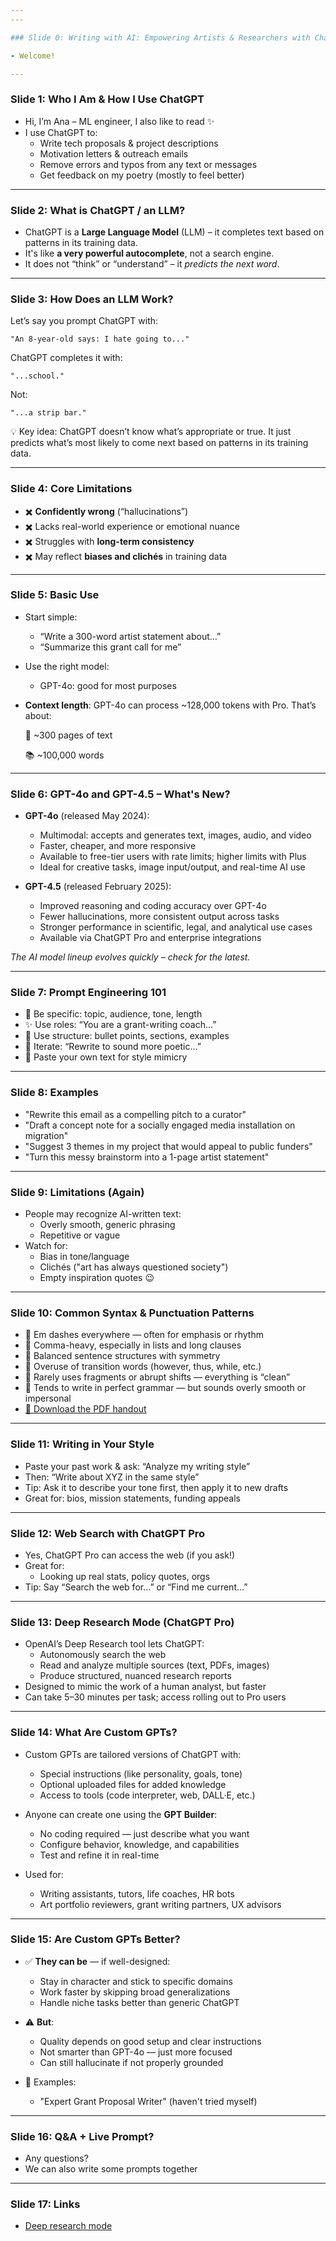 ```yaml
---
---

### Slide 0: Writing with AI: Empowering Artists & Researchers with ChatGPT

- Welcome!

---
```


### Slide 1: Who I Am & How I Use ChatGPT

- Hi, I’m Ana – ML engineer, I also like to read ✨
- I use ChatGPT to:
  - Write tech proposals & project descriptions
  - Motivation letters & outreach emails
  - Remove errors and typos from any text or messages
  - Get feedback on my poetry (mostly to feel better)
  
---

### Slide 2: What is ChatGPT / an LLM?

- ChatGPT is a **Large Language Model** (LLM) – it completes text based on patterns in its training data.
- It's like **a very powerful autocomplete**, not a search engine.
- It does not “think” or “understand” – it *predicts the next word*.

---

### Slide 3: How Does an LLM Work?

Let’s say you prompt ChatGPT with:

    "An 8-year-old says: I hate going to..."

ChatGPT completes it with:

    "...school."

Not:

    "...a strip bar."

💡 Key idea:
ChatGPT doesn’t know what’s appropriate or true.
It just predicts what’s most likely to come next based on patterns in its training data.

---

### Slide 4: Core Limitations

- ✖️ **Confidently wrong** (“hallucinations”)
- ✖️ Lacks real-world experience or emotional nuance
- ✖️ Struggles with **long-term consistency**
- ✖️ May reflect **biases and clichés** in training data

---

### Slide 5: Basic Use

- Start simple:
  - “Write a 300-word artist statement about…”
  - “Summarize this grant call for me”
- Use the right model:
  - GPT-4o: good for most purposes
- **Context length**: GPT-4o can process \~128,000 tokens with Pro. That’s about:

  &#x20;   📄 \~300 pages of text

  &#x20;   📚 \~100,000 words

---

### Slide 6: GPT-4o and GPT-4.5 – What's New?

- **GPT-4o** (released May 2024):
  - Multimodal: accepts and generates text, images, audio, and video
  - Faster, cheaper, and more responsive
  - Available to free-tier users with rate limits; higher limits with Plus
  - Ideal for creative tasks, image input/output, and real-time AI use

- **GPT-4.5** (released February 2025):
  - Improved reasoning and coding accuracy over GPT-4o
  - Fewer hallucinations, more consistent output across tasks
  - Stronger performance in scientific, legal, and analytical use cases
  - Available via ChatGPT Pro and enterprise integrations

*The AI model lineup evolves quickly – check for the latest.*

---

### Slide 7: Prompt Engineering 101

- 🧠 Be specific: topic, audience, tone, length
- ✨ Use roles: “You are a grant-writing coach…”
- 📄 Use structure: bullet points, sections, examples
- 🔁 Iterate: “Rewrite to sound more poetic…”
- 🧪 Paste your own text for style mimicry

---

### Slide 8: Examples

- "Rewrite this email as a compelling pitch to a curator"
- "Draft a concept note for a socially engaged media installation on migration"
- "Suggest 3 themes in my project that would appeal to public funders"
- "Turn this messy brainstorm into a 1-page artist statement"

---

### Slide 9: Limitations (Again)

- People may recognize AI-written text:
  - Overly smooth, generic phrasing
  - Repetitive or vague
- Watch for:
  - Bias in tone/language
  - Clichés ("art has always questioned society")
  - Empty inspiration quotes 😉

---

### Slide 10: Common Syntax & Punctuation Patterns

- 📍 Em dashes everywhere — often for emphasis or rhythm
- 📍 Comma-heavy, especially in lists and long clauses
- 📍 Balanced sentence structures with symmetry
- 📍 Overuse of transition words (however, thus, while, etc.)
- 📍 Rarely uses fragments or abrupt shifts — everything is “clean”
- 📍 Tends to write in perfect grammar — but sounds overly smooth or impersonal
- [📄 Download the PDF handout](Syntax-and-Punctuation-of-ChatGPT.pdf)

---

### Slide 11: Writing in Your Style

- Paste your past work & ask: “Analyze my writing style”
- Then: “Write about XYZ in the same style”
- Tip: Ask it to describe your tone first, then apply it to new drafts
- Great for: bios, mission statements, funding appeals

---

### Slide 12: Web Search with ChatGPT Pro

- Yes, ChatGPT Pro can access the web (if you ask!)
- Great for:
  - Looking up real stats, policy quotes, orgs
- Tip: Say “Search the web for…” or “Find me current…”

---

### Slide 13: Deep Research Mode (ChatGPT Pro)

- OpenAI’s  Deep Research tool lets ChatGPT:
  - Autonomously search the web
  - Read and analyze multiple sources (text, PDFs, images)
  - Produce structured, nuanced research reports
- Designed to mimic the work of a human analyst, but faster
- Can take 5–30 minutes per task; access rolling out to Pro users

---

### Slide 14: What Are Custom GPTs?

- Custom GPTs are tailored versions of ChatGPT with:
  - Special instructions (like personality, goals, tone)
  - Optional uploaded files for added knowledge
  - Access to tools (code interpreter, web, DALL·E, etc.)

- Anyone can create one using the **GPT Builder**:
  - No coding required — just describe what you want
  - Configure behavior, knowledge, and capabilities
  - Test and refine it in real-time

- Used for:
  - Writing assistants, tutors, life coaches, HR bots
  - Art portfolio reviewers, grant writing partners, UX advisors

---

### Slide 15: Are Custom GPTs Better?

- ✅ **They can be** — if well-designed:
  - Stay in character and stick to specific domains
  - Work faster by skipping broad generalizations
  - Handle niche tasks better than generic ChatGPT

- ⚠️ **But**:
  - Quality depends on good setup and clear instructions
  - Not smarter than GPT-4o — just more focused
  - Can still hallucinate if not properly grounded

- 🧪 Examples:
  - "Expert Grant Proposal Writer" (haven't tried myself)

---

### Slide 16: Q&A + Live Prompt?

- Any questions?
- We can also write some prompts together&#x20;

---

### Slide 17: Links

- [Deep research mode](https://openai.com/index/introducing-deep-research) 


